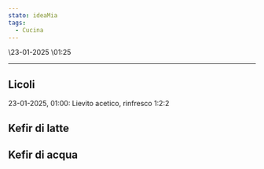 ```yaml
---
stato: ideaMia
tags:
  - Cucina
---
```

\23-01-2025 \01:25

--- 

## Licoli

23-01-2025, 01:00: 
Lievito acetico, rinfresco 1:2:2




## Kefir di latte

## Kefir di acqua













